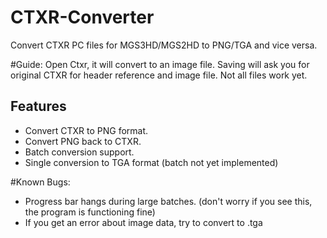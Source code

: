 # CTXR-Converter
Convert CTXR PC files for MGS3HD/MGS2HD to PNG/TGA and vice versa.

#Guide:
Open Ctxr, it will convert to an image file. 
Saving will ask you for original CTXR for header reference and image file.
Not all files work yet.

## Features

- Convert CTXR to PNG format.
- Convert PNG back to CTXR.
- Batch conversion support.
- Single conversion to TGA format (batch not yet implemented)

#Known Bugs:

- Progress bar hangs during large batches. (don't worry if you see this, the program is functioning fine)
- If you get an error about image data, try to convert to .tga
